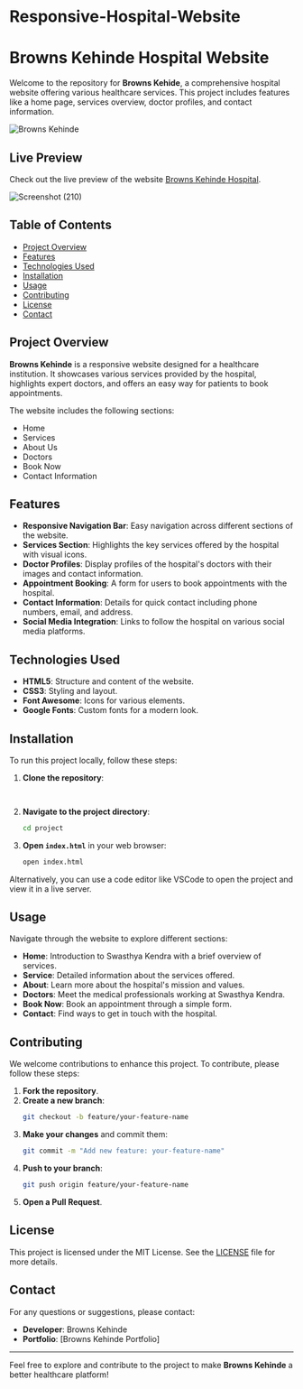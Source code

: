 # Responsive-Hospital-Website
# Browns Kehinde Hospital Website

Welcome to the repository for **Browns Kehide**, a comprehensive hospital website offering various healthcare services. This project includes features like a home page, services overview, doctor profiles, and contact information.

![Browns Kehinde](image/home.gif)

## Live Preview

Check out the live preview of the website [Browns Kehinde Hospital](https://swasthya-kendra-hospital.netlify.app/).

![Screenshot (210)](https://github.com/manishkmr49/Responsive-Hospital-Website/assets/110106315/c8a70aee-e3a6-4423-aaa8-1eb90ac45aa9)


## Table of Contents

- [Project Overview](#project-overview)
- [Features](#features)
- [Technologies Used](#technologies-used)
- [Installation](#installation)
- [Usage](#usage)
- [Contributing](#contributing)
- [License](#license)
- [Contact](#contact)

## Project Overview

**Browns Kehinde** is a responsive website designed for a healthcare institution. It showcases various services provided by the hospital, highlights expert doctors, and offers an easy way for patients to book appointments.

The website includes the following sections:
- Home
- Services
- About Us
- Doctors
- Book Now
- Contact Information

## Features

- **Responsive Navigation Bar**: Easy navigation across different sections of the website.
- **Services Section**: Highlights the key services offered by the hospital with visual icons.
- **Doctor Profiles**: Display profiles of the hospital's doctors with their images and contact information.
- **Appointment Booking**: A form for users to book appointments with the hospital.
- **Contact Information**: Details for quick contact including phone numbers, email, and address.
- **Social Media Integration**: Links to follow the hospital on various social media platforms.

## Technologies Used

- **HTML5**: Structure and content of the website.
- **CSS3**: Styling and layout.
- **Font Awesome**: Icons for various elements.
- **Google Fonts**: Custom fonts for a modern look.

## Installation

To run this project locally, follow these steps:

1. **Clone the repository**:
    ```bash
  
    ```

2. **Navigate to the project directory**:
    ```bash
    cd project
    ```

3. **Open `index.html`** in your web browser:
    ```bash
    open index.html
    ```

Alternatively, you can use a code editor like VSCode to open the project and view it in a live server.

## Usage

Navigate through the website to explore different sections:

- **Home**: Introduction to Swasthya Kendra with a brief overview of services.
- **Service**: Detailed information about the services offered.
- **About**: Learn more about the hospital's mission and values.
- **Doctors**: Meet the medical professionals working at Swasthya Kendra.
- **Book Now**: Book an appointment through a simple form.
- **Contact**: Find ways to get in touch with the hospital.

## Contributing

We welcome contributions to enhance this project. To contribute, please follow these steps:

1. **Fork the repository**.
2. **Create a new branch**:
    ```bash
    git checkout -b feature/your-feature-name
    ```
3. **Make your changes** and commit them:
    ```bash
    git commit -m "Add new feature: your-feature-name"
    ```
4. **Push to your branch**:
    ```bash
    git push origin feature/your-feature-name
    ```
5. **Open a Pull Request**.

## License

This project is licensed under the MIT License. See the [LICENSE](LICENSE) file for more details.

## Contact

For any questions or suggestions, please contact:

- **Developer**: Browns Kehinde
- **Portfolio**: [Browns Kehinde Portfolio]

---

Feel free to explore and contribute to the project to make **Browns Kehinde** a better healthcare platform!
